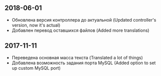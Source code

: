 ## 2018-06-01
* Обновлена версия контроллера до актуальной (Updated controller's version, now it's actual)
* Добавлен перевод оставшихся файлов (Added more translations)

## 2017-11-11
* Переведена основная масса текста (Translated a lot of things)
* Добавлена возможность задания порта MySQL (Added option to set up custom MySQL port)